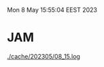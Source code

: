 Mon  8 May 15:55:04 EEST 2023
# JAM
<a href='./cache/202305/08_15.log'>./cache/202305/08_15.log</a>
